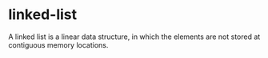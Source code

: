 # linked-list
A linked list is a linear data structure, in which the elements are not stored at contiguous memory locations. 

